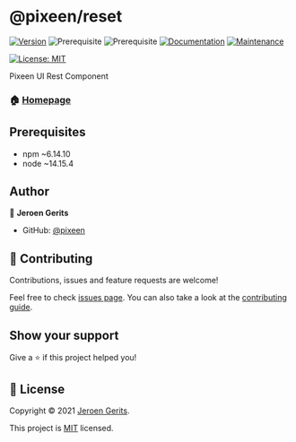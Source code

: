 # @pixeen/reset
[![Version](https://img.shields.io/npm/v/@pixeen/reset.svg)](https://www.npmjs.com/package/@pixeen/reset)
![Prerequisite](https://img.shields.io/badge/npm-~6.14.10-blue.svg)
![Prerequisite](https://img.shields.io/badge/node-~14.15.4-blue.svg)
[![Documentation](https://img.shields.io/badge/documentation-yes-brightgreen.svg)](https://github.com/pixeen/ui#readme)
[![Maintenance](https://img.shields.io/badge/Maintained%3F-yes-green.svg)](https://github.com/pixeen/ui/graphs/commit-activity)

[![License: MIT](https://img.shields.io/github/license/pixeen/@pixeen/reset)](https://github.com/pixeen/ui/blob/master/LICENSE)


Pixeen UI Rest Component

### 🏠 [Homepage](https://github.com/pixeen/ui)

## Prerequisites

- npm ~6.14.10
- node ~14.15.4

## Author

👤 **Jeroen Gerits**

* GitHub: [@pixeen](https://github.com/pixeen)

## 🤝 Contributing

Contributions, issues and feature requests are welcome!

Feel free to check [issues page](https://github.com/pixeen/ui/issues). You can also take a look at the [contributing guide](https://github.com/pixeen/ui/blob/master/CONTRIBUTING.md).

## Show your support

Give a ⭐️ if this project helped you!


## 📝 License

Copyright © 2021 [Jeroen Gerits](https://github.com/pixeen).

This project is [MIT](https://github.com/pixeen/ui/blob/master/LICENSE) licensed.

